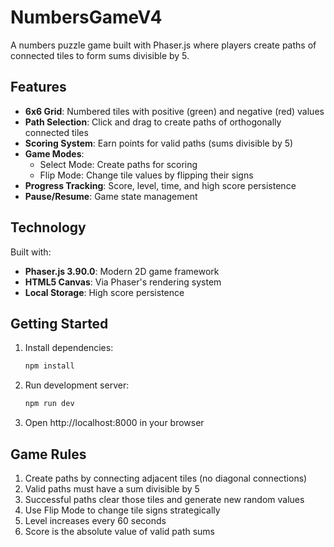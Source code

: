 # NumbersGameV4

A numbers puzzle game built with Phaser.js where players create paths of connected tiles to form sums divisible by 5.

## Features

- **6x6 Grid**: Numbered tiles with positive (green) and negative (red) values
- **Path Selection**: Click and drag to create paths of orthogonally connected tiles
- **Scoring System**: Earn points for valid paths (sums divisible by 5)
- **Game Modes**: 
  - Select Mode: Create paths for scoring
  - Flip Mode: Change tile values by flipping their signs
- **Progress Tracking**: Score, level, time, and high score persistence
- **Pause/Resume**: Game state management

## Technology

Built with:
- **Phaser.js 3.90.0**: Modern 2D game framework
- **HTML5 Canvas**: Via Phaser's rendering system
- **Local Storage**: High score persistence

## Getting Started

1. Install dependencies:
   ```bash
   npm install
   ```

2. Run development server:
   ```bash
   npm run dev
   ```

3. Open http://localhost:8000 in your browser

## Game Rules

1. Create paths by connecting adjacent tiles (no diagonal connections)
2. Valid paths must have a sum divisible by 5
3. Successful paths clear those tiles and generate new random values
4. Use Flip Mode to change tile signs strategically
5. Level increases every 60 seconds
6. Score is the absolute value of valid path sums
